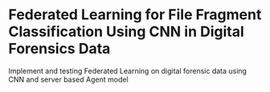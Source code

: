 # Federated Learning for File Fragment Classification Using CNN in Digital Forensics Data
Implement and testing Federated Learning on digital forensic data using CNN and server based Agent model
